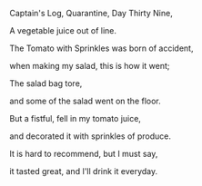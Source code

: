 Captain's Log, Quarantine, Day Thirty Nine,

A vegetable juice out of line.

The Tomato with Sprinkles was born of accident,

when making my salad, this is how it went;

The salad bag tore,

and some of the salad went on the floor.

But a fistful, fell in my tomato juice,

and decorated it with sprinkles of produce.

It is hard to recommend, but I must say,

it tasted great, and I'll drink it everyday.
